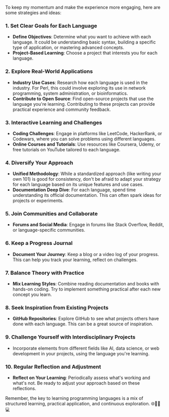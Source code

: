 To keep my momentum and make the experience more engaging, here are some 
strategies and ideas:

### 1. Set Clear Goals for Each Language
- **Define Objectives**: Determine what you want to achieve with each language. 
It could be understanding basic syntax, building a specific type of 
application, or mastering advanced concepts.
- **Project-Based Learning**: Choose a project that interests you for each 
language.

### 2. Explore Real-World Applications
- **Industry Use Cases**: Research how each language is used in the industry. 
For Perl, this could involve exploring its use in network programming, system 
administration, or bioinformatics.
- **Contribute to Open Source**: Find open-source projects that use the 
language you're learning. Contributing to these projects can provide practical 
experience and community feedback.

### 3. Interactive Learning and Challenges
- **Coding Challenges**: Engage in platforms like LeetCode, HackerRank, or 
Codewars, where you can solve problems using different languages.
- **Online Courses and Tutorials**: Use resources like Coursera, Udemy, or free 
tutorials on YouTube tailored to each language.

### 4. Diversify Your Approach
- **Unified Methodology**: While a standardized approach 
(like writing your own 101) is good for consistency, don't be afraid to adapt
your strategy for each language based on its unique features and use cases.
- **Documentation Deep Dive**: For each language, spend time understanding its 
official documentation. This can often spark ideas for projects or experiments.

### 5. Join Communities and Collaborate
- **Forums and Social Media**: Engage in forums like Stack Overflow, Reddit, or 
language-specific communities.

### 6. Keep a Progress Journal
- **Document Your Journey**: Keep a blog or a video log of your progress. This 
can help you track your learning, reflect on challenges.

### 7. Balance Theory with Practice
- **Mix Learning Styles**: Combine reading documentation and books with 
hands-on coding. Try to implement something practical after each new concept 
you learn.

### 8. Seek Inspiration from Existing Projects
- **GitHub Repositories**: Explore GitHub to see what projects others have done 
with each language. This can be a great source of inspiration.

### 9. Challenge Yourself with Interdisciplinary Projects
- Incorporate elements from different fields like AI, data science, or web 
development in your projects, using the language you're learning.

### 10. Regular Reflection and Adjustment
- **Reflect on Your Learning**: Periodically assess what's working and what's 
not. Be ready to adjust your approach based on these reflections.

Remember, the key to learning programming languages is a mix of structured 
learning, practical application, and continuous exploration. 🌐🚀👨💻
